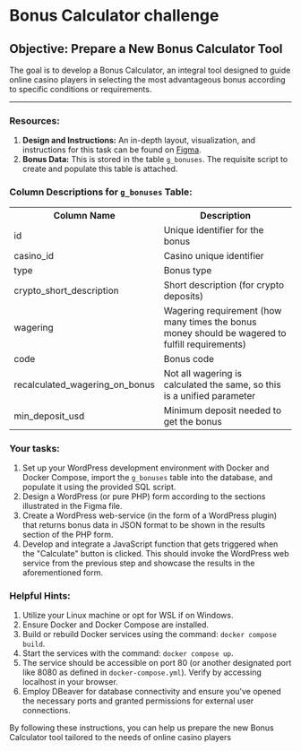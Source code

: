 <!DOCTYPE html>
<html lang="en">

<h1>Bonus Calculator challenge</h1>
<h2>Objective: Prepare a New Bonus Calculator Tool</h2>
<p>The goal is to develop a Bonus Calculator, an integral tool designed to guide online casino players in selecting the most advantageous bonus according to specific conditions or requirements.</p>
<hr>

<h3>Resources:</h3>
<ol>
    <li><strong>Design and Instructions:</strong> An in-depth layout, visualization, and instructions for this task can be found on <a href="https://www.figma.com/file/LJ03WKi5RjP40BlqP8NcKn/Task?type=design&node-id=0%3A1&mode=design&t=wFlzcBIjNnM05URD-1">Figma</a>.</li>
    <li><strong>Bonus Data:</strong> This is stored in the table <code>g_bonuses</code>. The requisite script to create and populate this table is attached.</li>
</ol>

<h3>Column Descriptions for <code>g_bonuses</code> Table:</h3>
<table>
    <tr>
        <th>Column Name</th>
        <th>Description</th>
    </tr>
    <tr>
        <td>id</td>
        <td>Unique identifier for the bonus</td>
    </tr>
    <tr>
        <td>casino_id</td>
        <td>Casino unique identifier</td>
    </tr>
    <tr>
        <td>type</td>
        <td>Bonus type</td>
    </tr>
    <tr>
        <td>crypto_short_description</td>
        <td>Short description (for crypto deposits)</td>
    </tr>
    <tr>
        <td>wagering</td>
        <td>Wagering requirement (how many times the bonus money should be wagered to fulfill requirements)</td>
    </tr>
    <tr>
        <td>code</td>
        <td>Bonus code</td>
    </tr>
    <tr>
        <td>recalculated_wagering_on_bonus</td>
        <td>Not all wagering is calculated the same, so this is a unified parameter</td>
    </tr>
    <tr>
        <td>min_deposit_usd</td>
        <td>Minimum deposit needed to get the bonus</td>
    </tr>
</table>
    <h3>Your tasks:</h3>
    <ol>
        <li>Set up your WordPress development environment with Docker and Docker Compose, import the <code>g_bonuses</code> table into the database, and populate it using the provided SQL script.</li>
        <li>Design a WordPress (or pure PHP) form according to the sections illustrated in the Figma file.</li>
        <li>Create a WordPress web-service (in the form of a WordPress plugin) that returns bonus data in JSON format to be shown in the results section of the PHP form.</li>
        <li>Develop and integrate a JavaScript function that gets triggered when the "Calculate" button is clicked. This should invoke the WordPress web service from the previous step and showcase the results in the aforementioned form.</li>
    </ol>
<p>
    <h3>Helpful Hints:</h3>
    <ol>
        <li>Utilize your Linux machine or opt for WSL if on Windows.</li>
        <li>Ensure Docker and Docker Compose are installed.</li>
        <li>Build or rebuild Docker services using the command: <code>docker compose build</code>.</li>
        <li>Start the services with the command: <code>docker compose up</code>.</li>
        <li>The service should be accessible on port 80 (or another designated port like 8080 as defined in <code>docker-compose.yml</code>). Verify by accessing localhost in your browser.</li>
        <li>Employ DBeaver for database connectivity and ensure you've opened the necessary ports and granted permissions for external user connections.</li>
    </ol>

<p>By following these instructions, you can help us prepare the new Bonus Calculator tool tailored to the needs of online casino players
